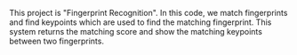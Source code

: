 This project is "Fingerprint Recognition". In this code, we match fingerprints and find keypoints which are used to find the matching fingerprint. 
This system returns the matching score and show the matching keypoints between two fingerprints.
